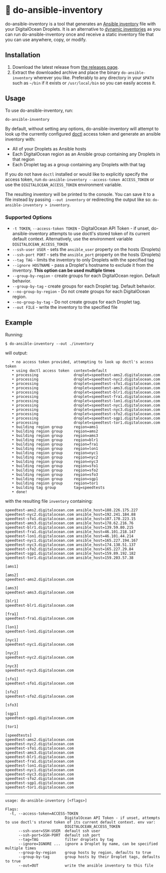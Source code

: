 # 📗 do-ansible-inventory

do-ansible-inventory is a tool that generates an [Ansible inventory](https://docs.ansible.com/ansible/latest/user_guide/intro_inventory.html) file with your DigitalOcean Droplets. It is an alternative to [dynamic inventories](https://docs.ansible.com/ansible/latest/user_guide/intro_dynamic_inventory.html#intro-dynamic-inventory) as you can run do-ansible-inventory once and receive a static inventory file that you can use anywhere, copy, or modify.

## Installation

1. Download the latest release from [the releases page](https://github.com/do-community/do-ansible-inventory/releases).
2. Extract the downloaded archive and place the binary `do-ansible-inventory` wherever you like. Preferably to any directory in your `$PATH` such as `~/bin` if it exists or `/usr/local/bin` so you can easily access it.

## Usage

To use do-ansible-inventory, run:

```
do-ansible-inventory
```

By default, without setting any options, do-ansible-inventory will attempt to look up the currently configured [doctl](https://github.com/digitalocean/doctl) access token and generate an ansible inventory with:

* All of your Droplets as Ansible hosts
* Each DigitalOcean region as an Ansible group containing any Droplets in that region
* Each Droplet tag as a group containing any Droplets with that tag

If you do not have `doctl` installed or would like to explicitly specify the access token, run `do-ansible-inventory --access-token ACCESS_TOKEN` or use the `DIGITALOCEAN_ACCESS_TOKEN` environment variable.

The resulting inventory will be printed to the console. You can save it to a file instead by passing `--out inventory` or redirecting the output like so: `do-ansible-inventory > inventory`.

### Supported Options

* `-t TOKEN`, `--access-token TOKEN` - DigitalOcean API Token - if unset, do-ansible-inventory attempts to use doctl's stored token of its current default context. Alternatively, use the environment variable `DIGITALOCEAN_ACCESS_TOKEN`
* `--ssh-user USER` - sets the `ansible_user` property on the hosts (Droplets)
* `--ssh-port PORT` - sets the `ansible_port` property on the hosts (Droplets)
* `--tag TAG` - limits the inventory to only Droplets with the specified tag
* `--ignore HOSTNAME` - pass a Droplet's hostname to exclude it from the inventory. **This option can be used multiple times**
* `--group-by-region` - create groups for each DigitalOcean region. Default behavior.
* `--group-by-tag` - create groups for each Droplet tag. Default behavior.
* `--no-group-by-region` - Do not create groups for each DigitalOcean region.
* `--no-group-by-tag` - Do not create groups for each Droplet tag. 
* `--out FILE` - write the inventory to the specified file

## Example

Running:

```
$ do-ansible-inventory --out ./inventory
```

will output:

```
   • no access token provided, attempting to look up doctl's access token
   • using doctl access token  context=default
   • processing                droplet=speedtest-ams2.digitalocean.com
   • processing                droplet=speedtest-nyc2.digitalocean.com
   • processing                droplet=speedtest-sfo1.digitalocean.com
   • processing                droplet=speedtest-ams3.digitalocean.com
   • processing                droplet=speedtest-blr1.digitalocean.com
   • processing                droplet=speedtest-fra1.digitalocean.com
   • processing                droplet=speedtest-lon1.digitalocean.com
   • processing                droplet=speedtest-nyc1.digitalocean.com
   • processing                droplet=speedtest-nyc3.digitalocean.com
   • processing                droplet=speedtest-sfo2.digitalocean.com
   • processing                droplet=speedtest-sgp1.digitalocean.com
   • processing                droplet=speedtest-tor1.digitalocean.com
   • building region group     region=ams1
   • building region group     region=ams2
   • building region group     region=ams3
   • building region group     region=blr1
   • building region group     region=fra1
   • building region group     region=lon1
   • building region group     region=nyc1
   • building region group     region=nyc2
   • building region group     region=nyc3
   • building region group     region=sfo1
   • building region group     region=sfo2
   • building region group     region=sfo3
   • building region group     region=sgp1
   • building region group     region=tor1
   • building tag group        tag=speedtests
   • done!
```

with the resulting file `inventory` containing:

```
speedtest-ams2.digitalocean.com ansible_host=188.226.175.227
speedtest-nyc2.digitalocean.com ansible_host=192.241.184.88
speedtest-sfo1.digitalocean.com ansible_host=107.170.223.15
speedtest-ams3.digitalocean.com ansible_host=178.62.216.76
speedtest-blr1.digitalocean.com ansible_host=139.59.80.215
speedtest-fra1.digitalocean.com ansible_host=46.101.218.147
speedtest-lon1.digitalocean.com ansible_host=46.101.44.214
speedtest-nyc1.digitalocean.com ansible_host=165.227.194.167
speedtest-nyc3.digitalocean.com ansible_host=174.138.51.137
speedtest-sfo2.digitalocean.com ansible_host=165.227.29.84
speedtest-sgp1.digitalocean.com ansible_host=159.89.192.182
speedtest-tor1.digitalocean.com ansible_host=159.203.57.38

[ams1]

[ams2]
speedtest-ams2.digitalocean.com

[ams3]
speedtest-ams3.digitalocean.com

[blr1]
speedtest-blr1.digitalocean.com

[fra1]
speedtest-fra1.digitalocean.com

[lon1]
speedtest-lon1.digitalocean.com

[nyc1]
speedtest-nyc1.digitalocean.com

[nyc2]
speedtest-nyc2.digitalocean.com

[nyc3]
speedtest-nyc3.digitalocean.com

[sfo1]
speedtest-sfo1.digitalocean.com

[sfo2]
speedtest-sfo2.digitalocean.com

[sfo3]

[sgp1]
speedtest-sgp1.digitalocean.com

[tor1]

[speedtests]
speedtest-ams2.digitalocean.com
speedtest-nyc2.digitalocean.com
speedtest-sfo1.digitalocean.com
speedtest-ams3.digitalocean.com
speedtest-blr1.digitalocean.com
speedtest-fra1.digitalocean.com
speedtest-lon1.digitalocean.com
speedtest-nyc1.digitalocean.com
speedtest-nyc3.digitalocean.com
speedtest-sfo2.digitalocean.com
speedtest-sgp1.digitalocean.com
speedtest-tor1.digitalocean.com
```

---

```
usage: do-ansible-inventory [<flags>]

Flags:
  -t, --access-token=ACCESS-TOKEN  
                           DigitalOcean API Token - if unset, attempts to use doctl's stored token of its current default context. env var:
                           DIGITALOCEAN_ACCESS_TOKEN
      --ssh-user=SSH-USER  default ssh user
      --ssh-port=SSH-PORT  default ssh port
      --tag=TAG            filter droplets by tag
      --ignore=IGNORE ...  ignore a Droplet by name, can be specified multiple times
      --group-by-region    group hosts by region, defaults to true
      --group-by-tag       group hosts by their Droplet tags, defaults to true
      --out=OUT            write the ansible inventory to this file
```
